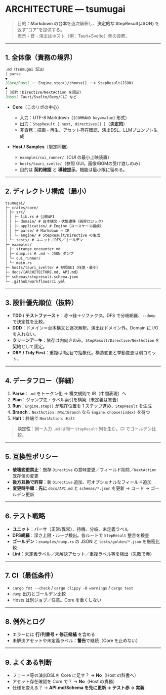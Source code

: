 # ARCHITECTURE — tsumugai

> 目的：**Markdown の台本**を逐次解釈し、**決定的な StepResult(JSON)** を返す“コア”を提供する。  
> 表示・音・演出はホスト（例：Tauri+Svelte）側の責務。

---

## 1. 全体像（責務の境界）

```markdown
.md（tsumugai 記法）
│ parse
▼
[Core/Rust] ── Engine.step()/choose() ──> StepResult(JSON)
▲
│（契約：Directive/NextAction を固定）
[Host] Tauri/Svelte/Bevy/CLI など
```

- **Core**（このリポの中心）
  - 入力：UTF-8 Markdown（`[COMMAND key=value]` 形式）
  - 出力：`StepResult { next, directives[] }`（**決定的**）
  - 非責務：描画・再生、アセット存在確認、演出DSL、LLMプロンプト生成

- **Host / Samples**（限定同梱）
  - `examples/cui_runner/`（CUI の最小上映装置）
  - `hosts/tauri_svelte/`（参照 GUI。画像/BGMの受け渡しのみ）
  - 目的は **契約確認** と **導線提示**。機能は最小限に留める。

---

## 2. ディレクトリ構成（最小）

```markdown
tsumugai/
├─ crates/core/
│ ├─ src/
│ │ ├─ lib.rs # 公開API
│ │ ├─ domain/ # 台本構文・状態遷移（純粋ロジック）
│ │ ├─ application/ # Engine（ユースケース編成）
│ │ ├─ parse/ # Markdown → IR
│ │ └─ engine/ # StepResult/Directive の生成
│ └─ tests/ # ユニット／DFS／ゴールデン
├─ examples/
│ ├─ strange_encounter.md
│ ├─ dump.rs # .md → JSON ダンプ
│ └─ cui_runner/
│ └─ main.rs
├─ hosts/tauri_svelte/ # 参照GUI（任意・最小）
├─ docs/{ARCHITECTURE.md, API.md}
├─ schemas/stepresult.schema.json
└─ .github/workflows/ci.yml
```

---

## 3. 設計優先順位（抜粋）

- **TDD / テストファースト**：赤→緑→リファクタ。DFS で分岐網羅、`--dump` で決定性を比較。
- **DDD**：ドメイン＝台本構文と逐次解釈。演出はドメイン外。Domain に I/O を入れない。
- **クリーンアーキ**：依存は内向きのみ。`StepResult/Directive/NextAction` を契約として固定。
- **DRY / Tidy First**：重複は3回目で抽象化。構造変更と挙動変更は別コミット。

---

## 4. データフロー（詳細）

1. **Parse**：`.md` をトークン化 → 構文規則で IR（中間表現）へ  
2. **Plan**：ジャンプ先・ラベル索引を構築（未定義は警告）  
3. **Run**：`Engine.step()` が現在位置を 1 ステップ進め、`StepResult` を生成  
4. **Branch**：`NextAction::WaitBranch` なら `Engine.choose(index)` を待つ  
5. **Halt**：終端で `NextAction::Halt`

> **決定性**：同一入力 `.md` は同一 `StepResult` 列を生む。CI でゴールデン比較。

---

## 5. 互換性ポリシー

- **破壊変更禁止**：既存 `Directive` の意味変更／フィールド削除／`NextAction` 既存値の変更  
- **後方互換で許容**：新 `Directive` 追加、可オプショナルなフィールド追加  
- **変更時手順**：**先に** `docs/API.md` と `schemas/*.json` を更新 → コード → ゴールデン更新

---

## 6. テスト戦略

- **ユニット**：パーサ（正常/異常）、待機、分岐、未定義ラベル  
- **DFS網羅**：深さ上限・ループ検出。各ルートで `StepResult` 整合を検査  
- **ゴールデン**：`examples/dump.rs` の JSON と `tests/golden/*.json` を厳密比較  
- **Lint**：未定義ラベル／未解決アセット／重複ラベル等を検出（失敗で赤）

---

## 7. CI（最低条件）

- `cargo fmt --check` / `cargo clippy -D warnings` / `cargo test`  
- `dump` 出力とゴールデン比較  
- Hosts は別ジョブ／任意。Core を重くしない

---

## 8. 例外とログ

- エラーには **行/列番号 + 修正候補** を含める  
- 未解決アセットや未定義ラベル：**警告**で継続（Core を止めない）

---

## 9. よくある判断

- フェード等の演出DSLを Core に足す？ → **No**（Host の辞書へ）  
- アセット存在確認を Core で？ → **No**（Host の責務）  
- 仕様を変える？ → **API.md/Schema を先に更新 → テスト赤 → 実装**
